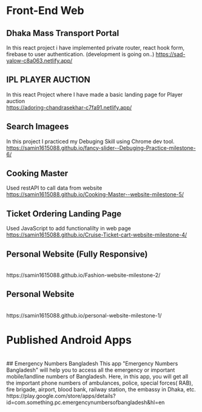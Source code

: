 # Front-End Web

## Dhaka Mass Transport Portal
In this react project i have implemented private router, react hook form, firebase to user authentication. (development is going on..)
https://sad-yalow-c8a063.netlify.app/


## IPL PLAYER AUCTION
In this react Project where I have made a basic landing page for Player auction 
<br />
https://adoring-chandrasekhar-c7fa91.netlify.app/



## Search Imagees 
In this project I practiced my Debuging Skill using Chrome dev tool.
<br />
https://samin1615088.github.io/fancy-slider--Debuging-Practice-milestone-6/


## Cooking Master
Used restAPI to call data from website
<br />
https://samin1615088.github.io/Cooking-Master--website-milestone-5/



## Ticket Ordering Landing Page
Used JavaScript to add functionalilty in web page
<br />
https://samin1615088.github.io/Cruise-Ticket-cart-website-milestone-4/


## Personal Website (Fully Responsive)
<br />
https://samin1615088.github.io/Fashion-website-milestone-2/



## Personal Website
<br />
https://samin1615088.github.io/personal-website-milestone-1/


# Published Android Apps
<br />
## Emergency Numbers Bangladesh
This app "Emergency Numbers Bangladesh" will help you to access all the emergency or important mobile/landline numbers of Bangladesh. Here, in this app, you will get all the important phone numbers of ambulances, police, special forces( RAB), fire brigade, airport, blood bank, railway station, the embassy in Dhaka, etc.
https://play.google.com/store/apps/details?id=com.something.pc.emergencynumbersofbangladesh&hl=en













